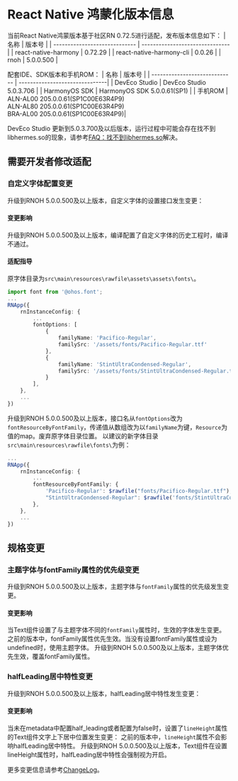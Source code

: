 # React Native 鸿蒙化版本信息
当前React Native鸿蒙版本基于社区RN 0.72.5进行适配，发布版本信息如下：
| 名称                          | 版本号                            |
| ----------------------------- | -------------------------------|
| react-native-harmony          | 0.72.29                     |
| react-native-harmony-cli                          | 0.0.26                          |
| rnoh                | 5.0.0.500                |

配套IDE、SDK版本和手机ROM：
| 名称                          | 版本号                            |
| ----------------------------- | -------------------------------|
| DevEco Studio          | DevEco Studio 5.0.3.706                     |
| HarmonyOS SDK          | HarmonyOS SDK 5.0.0.61(SP1)                         |
| 手机ROM                | ALN-AL00 205.0.0.61(SP1C00E63R4P9) <br> ALN-AL80 205.0.0.61(SP1C00E63R4P9)  <br> BRA-AL00 205.0.0.61(SP1C00E63R4P9)|

DevEco Studio 更新到5.0.3.700及以后版本，运行过程中可能会存在找不到libhermes.so的现象，请参考[FAQ：找不到libhermes.so](../FAQ.md#找不到libhermesso)解决。

## 需要开发者修改适配

### 自定义字体配置变更

升级到RNOH 5.0.0.500及以上版本，自定义字体的设置接口发生变更：

#### 变更影响

升级到RNOH 5.0.0.500及以上版本，编译配置了自定义字体的历史工程时，编译不通过。

#### 适配指导

原字体目录为`src\main\resources\rawfile\assets\assets\fonts\`。
```typescript
import font from '@ohos.font';
...
RNApp({
    rnInstanceConfig: {
        ...
        fontOptions: [
            {
                familyName: 'Pacifico-Regular',
                familySrc: '/assets/fonts/Pacifico-Regular.ttf'
            },
            {
                familyName: 'StintUltraCondensed-Regular',
                familySrc: '/assets/fonts/StintUltraCondensed-Regular.ttf'
            }
        ],
    },
    ...
})
```

升级到RNOH 5.0.0.500及以上版本，接口名从`fontOptions`改为`fontResourceByFontFamily`，传递值从数组改为以`familyName`为键，`Resource`为值的map。废弃原字体目录位置。
以建议的新字体目录`src\main\resources\rawfile\fonts\`为例：
```typescript
...
RNApp({
    rnInstanceConfig: {
        ...
        fontResourceByFontFamily: {
            'Pacifico-Regular': $rawfile("fonts/Pacifico-Regular.ttf"),
            "StintUltraCondensed-Regular": $rawfile('fonts/StintUltraCondensed-Regular.ttf'),
        },
    },
    ...
})
```

## 规格变更

### 主题字体与fontFamily属性的优先级变更

升级到RNOH 5.0.0.500及以上版本，主题字体与`fontFamily`属性的优先级发生变更。

#### 变更影响

当Text组件设置了与主题字体不同的`fontFamily`属性时，生效的字体发生变更。
之前的版本中，fontFamily属性优先生效。当没有设置fontFamily属性或设为undefined时，使用主题字体。
升级到RNOH 5.0.0.500及以上版本，主题字体优先生效，覆盖fontFamily属性。

### halfLeading居中特性变更

升级到RNOH 5.0.0.500及以上版本，halfLeading居中特性发生变更：

#### 变更影响

当未在metadata中配置half_leading或者配置为false时，设置了`lineHeight`属性的Text组件文字上下居中位置发生变更：
之前的版本中，`lineHeight`属性不会影响halfLeading居中特性。
升级到RNOH 5.0.0.500及以上版本，Text组件在设置lineHeight属性时，halfLeading居中特性会强制视为开启。

更多变更信息请参考[ChangeLog](https://gitee.com/openharmony-sig/ohos_react_native/blob/0.72.5-ohos-5.0-release/CHANGELOG.md)。